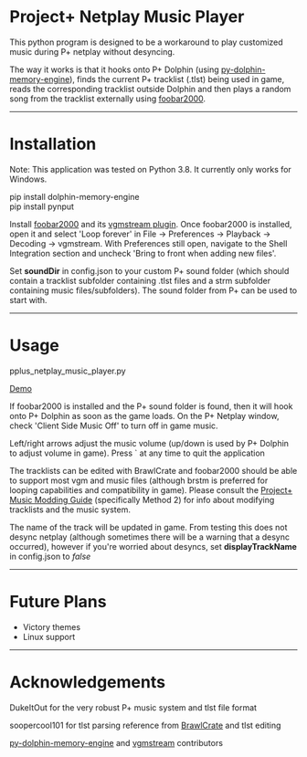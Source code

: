 # Project+ Netplay Music Player

This python program is designed to be a workaround to play customized music during P+ netplay without desyncing.

The way it works is that it hooks onto P+ Dolphin (using [py-dolphin-memory-engine](py-dolphin-memory-engine
)), finds the current P+ tracklist (.tlst) being used in game, reads the corresponding tracklist outside Dolphin and then plays a random song from the tracklist externally using [foobar2000](https://www.foobar2000.org/).

***

# Installation
Note: This application was tested on Python 3.8. It currently only works for Windows.

pip install dolphin-memory-engine   
pip install pynput

Install [foobar2000](https://www.foobar2000.org/) and its [vgmstream plugin](https://www.foobar2000.org/components/view/foo_input_vgmstream). Once foobar2000 is installed, open it and select 'Loop forever' in File -> Preferences -> Playback -> Decoding -> vgmstream. With Preferences still open, navigate to the Shell Integration section and uncheck 'Bring to front when adding new files'.

Set **soundDir** in config.json to your custom P+ sound folder (which should contain a tracklist subfolder containing .tlst files and a strm subfolder containing music files/subfolders). The sound folder from P+ can be used to start with.

***

# Usage

pplus_netplay_music_player.py

[Demo](https://imgur.com/a/VpyTcD3)

If foobar2000 is installed and the P+ sound folder is found, then it will hook onto P+ Dolphin as soon as the game loads. On the P+ Netplay window, check 'Client Side Music Off' to turn off in game music.

Left/right arrows adjust the music volume (up/down is used by P+ Dolphin to adjust volume in game). Press ` at any time to quit the application

The tracklists can be edited with BrawlCrate and foobar2000 should be able to support most vgm and music files (although brstm is preferred for looping capabilities and compatibility in game). Please consult the [Project+ Music Modding Guide](https://docs.google.com/document/d/1AC4isXShcu9ufUwM5H34dR2orLmsW0xCZXz_lubhixY/edit) (specifically Method 2) for info about modifying tracklists and the music system.

The name of the track will be updated in game. From testing this does not desync netplay (although sometimes there will be a warning that a desync occurred), however if you're worried about desyncs, set **displayTrackName** in config.json to _false_

***
# Future Plans

- Victory themes
- Linux support

***

# Acknowledgements

DukeItOut for the very robust P+ music system and tlst file format

soopercool101 for tlst parsing reference from [BrawlCrate](https://github.com/soopercool101/BrawlCrate) and tlst editing

[py-dolphin-memory-engine](https://github.com/henriquegemignani/py-dolphin-memory-engine) and [vgmstream](https://vgmstream.org/) contributors

